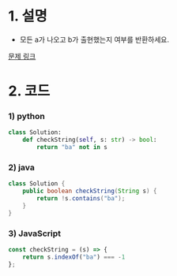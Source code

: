 # 1. 설명
- 모든 a가 나오고 b가 출현했는지 여부를 반환하세요.


[문제 링크](https://leetcode.com/problems/check-if-all-as-appears-before-all-bs/)


# 2. 코드
### 1) python
```python
class Solution:
    def checkString(self, s: str) -> bool:
        return "ba" not in s
```

### 2) java
```java
class Solution {
    public boolean checkString(String s) {
        return !s.contains("ba");
    }
}
```

### 3) JavaScript
```js
const checkString = (s) => {
    return s.indexOf("ba") === -1
};
```